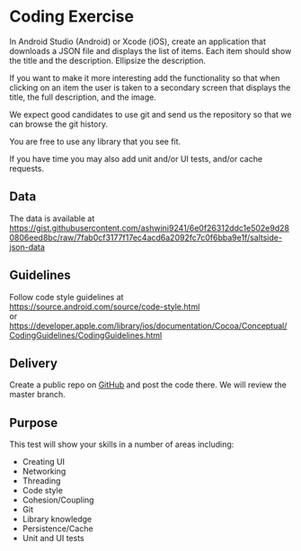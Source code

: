 # Coding Exercise

In Android Studio (Android) or Xcode (iOS), create an application that downloads a JSON file and displays the list of items. Each item should show the title and the description. Ellipsize the description.

If you want to make it more interesting add the functionality so that when clicking on an item the user is taken to a secondary screen that displays the title, the full description, and the image.

We expect good candidates to use git and send us the repository so that we can browse the git history.

You are free to use any library that you see fit. 

If you have time you may also add unit and/or UI tests, and/or cache requests.

## Data
The data is available at <br />
https://gist.githubusercontent.com/ashwini9241/6e0f26312ddc1e502e9d280806eed8bc/raw/7fab0cf3177f17ec4acd6a2092fc7c0f6bba9e1f/saltside-json-data

## Guidelines

Follow code style guidelines at <br />
https://source.android.com/source/code-style.html 
<br />or <br />
https://developer.apple.com/library/ios/documentation/Cocoa/Conceptual/CodingGuidelines/CodingGuidelines.html

## Delivery

Create a public repo on [GitHub](https://github.com/) and post the code there. We will review the master branch.

## Purpose

This test will show your skills in a number of areas including:

- Creating UI
- Networking
- Threading
- Code style
- Cohesion/Coupling
- Git
- Library knowledge
- Persistence/Cache
- Unit and UI tests
